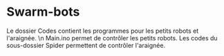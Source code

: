 # Swarm-bots
Le dossier Codes contient les programmes pour les petits robots et l'araignée. \n
Main.ino permet de contrôler les petits robots.
Les codes du sous-dossier Spider permettent de contrôler l'araignée.